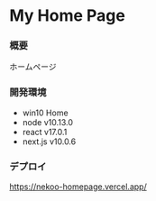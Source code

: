 # My Home Page

### 概要
ホームページ

### 開発環境
- win10 Home
- node v10.13.0
- react v17.0.1
- next.js v10.0.6

### デプロイ
https://nekoo-homepage.vercel.app/
